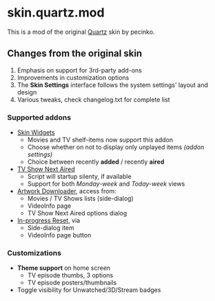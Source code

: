 # skin.quartz.mod
This is a mod of the original [Quartz]() skin by pecinko.

## Changes from the original skin
1. Emphasis on support for 3rd-party add-ons
1. Improvements in customization options
1. The **Skin Settings** interface follows the system settings' layout and design
1. Various tweaks, check changelog.txt for complete list

### Supported addons
- [Skin Widgets](http://forum.xbmc.org/showthread.php?tid=142389)
    - Movies and TV shelf-items now support this addon
    - Choose whether on not to display only unplayed items *(addon settings)*
    - Choice between recently **added** / recently **aired**
- [TV Show Next Aired](http://forum.xbmc.org/showthread.php?tid=186090)
    - Script will startup silenty, if available
    - Support for both *Monday-week* and *Today-week* views
- [Artwork Downloader](http://forum.xbmc.org/showthread.php?tid=114633), access from:
    - Movies / TV Shows lists (side-dialog)
    - VideoInfo page
    - TV Show Next Aired options dialog
- [In-progress Reset](https://github.com/amitkeret/script.module.inprogressreset), via
    - Side-dialog item
    - VideoInfo page button

### Customizations
- **Theme support** on home screen
    - TV episode thumbs, 3 options
    - TV episode posters/thumbnails
- Toggle visibility for Unwatched/3D/Stream badges
